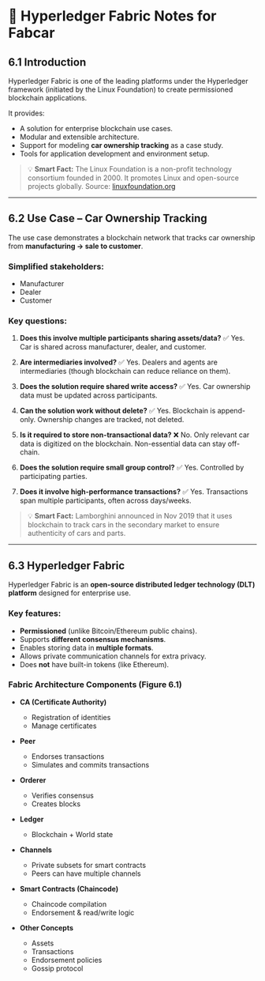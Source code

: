 # 📘 Hyperledger Fabric Notes for Fabcar

## 6.1 Introduction

Hyperledger Fabric is one of the leading platforms under the Hyperledger framework (initiated by the Linux Foundation) to create permissioned blockchain applications.

It provides:

* A solution for enterprise blockchain use cases.
* Modular and extensible architecture.
* Support for modeling **car ownership tracking** as a case study.
* Tools for application development and environment setup.

> 💡 **Smart Fact:**
> The Linux Foundation is a non-profit technology consortium founded in 2000. It promotes Linux and open-source projects globally.
> Source: [linuxfoundation.org](https://www.linuxfoundation.org)

---

## 6.2 Use Case – Car Ownership Tracking

The use case demonstrates a blockchain network that tracks car ownership from **manufacturing → sale to customer**.

### Simplified stakeholders:

* Manufacturer
* Dealer
* Customer

### Key questions:

1. **Does this involve multiple participants sharing assets/data?**
   ✅ Yes. Car is shared across manufacturer, dealer, and customer.

2. **Are intermediaries involved?**
   ✅ Yes. Dealers and agents are intermediaries (though blockchain can reduce reliance on them).

3. **Does the solution require shared write access?**
   ✅ Yes. Car ownership data must be updated across participants.

4. **Can the solution work without delete?**
   ✅ Yes. Blockchain is append-only. Ownership changes are tracked, not deleted.

5. **Is it required to store non-transactional data?**
   ❌ No. Only relevant car data is digitized on the blockchain. Non-essential data can stay off-chain.

6. **Does the solution require small group control?**
   ✅ Yes. Controlled by participating parties.

7. **Does it involve high-performance transactions?**
   ✅ Yes. Transactions span multiple participants, often across days/weeks.

> 💡 **Smart Fact:**
> Lamborghini announced in Nov 2019 that it uses blockchain to track cars in the secondary market to ensure authenticity of cars and parts.

---

## 6.3 Hyperledger Fabric

Hyperledger Fabric is an **open-source distributed ledger technology (DLT) platform** designed for enterprise use.

### Key features:

* **Permissioned** (unlike Bitcoin/Ethereum public chains).
* Supports **different consensus mechanisms**.
* Enables storing data in **multiple formats**.
* Allows private communication channels for extra privacy.
* Does **not** have built-in tokens (like Ethereum).

### Fabric Architecture Components (Figure 6.1)

* **CA (Certificate Authority)**

  * Registration of identities
  * Manage certificates

* **Peer**

  * Endorses transactions
  * Simulates and commits transactions

* **Orderer**

  * Verifies consensus
  * Creates blocks

* **Ledger**

  * Blockchain + World state

* **Channels**

  * Private subsets for smart contracts
  * Peers can have multiple channels

* **Smart Contracts (Chaincode)**

  * Chaincode compilation
  * Endorsement & read/write logic

* **Other Concepts**

  * Assets
  * Transactions
  * Endorsement policies
  * Gossip protocol

